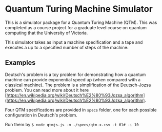 # Quantum Turing Machine Simulator

This is a simulator package for a Quantum Turing Machine (QTM). This was completed as a course project for a graduate level course on quantum computing that the University of Victoria.

This simulator takes as input a machine specification and a tape and executes a up to a specified number of steps of the machine.

## Examples

Deutsch's problem is a toy problem for demonstrating how a quantum machine can provide exponential speed up (when compared with a classical machine). The problem is a simplification of the Deutsch-Jozsa problem. You can read more about it here [https://en.wikipedia.org/wiki/Deutsch%E2%80%93Jozsa_algorithm](https://en.wikipedia.org/wiki/Deutsch%E2%80%93Jozsa_algorithm).

Four QTM specifications are provided in `specs` folder, one for each possible configuration in Deutsch's problem.

Run them by `$ node qtmjs.js -m ./specs/qtm-x.csv -t 01# -i 10`
